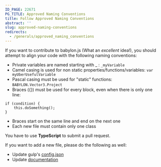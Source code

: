 ```yaml
---
ID_PAGE: 22671
PG_TITLE: Approved Naming Conventions
title: Follow Approved Naming Conventions
abstract: ''
slug: approved-naming-conventions
redirects:
  - /generals/approved_naming_conventions
---
```


If you want to contribute to babylon.js (What an *excellent* idea!), you should attempt to align your code with the following naming conventions:


- Private variables are named starting with _ : ```_myVariable```
- Camel casing is used for non static properties/functions/variables: ```var myUberUsefulVariable```
- Pascal casing must be used for "static" functions: ```BABYLON.Vector3.Project```
- Braces ({}) must be used for every block, even when there is only one line:
```
if (condition) {
    this.doSomething();
}
```
- Braces start on the same line and end on the next one
- Each new file must contain only one class

You have to use **TypeScript** to submit a pull request.

If you want to add a new file, please do the following as well:

- Update gulp's [config.json](https://github.com/BabylonJS/Babylon.js/blob/master/Tools/Gulp/config.json)
- Update [documentation](https://github.com/BabylonJS/Documentation)

